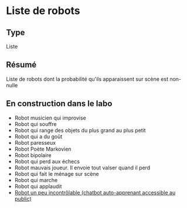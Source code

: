 Liste de robots
========
Type
----

Liste

Résumé
------
Liste de robots dont la probabilité qu'ils apparaissent sur scène est non-nulle

En construction dans le labo
----------------------------

-   Robot musicien qui improvise
-   Robot qui souffre
-   Robot qui range des objets du plus grand au plus petit
-   Robot qui a du goût
-   Robot paresseux
-   Robot Poète Markovien
-   Robot bipolaire
-   Robot qui perd aux échecs
-   Robot mauvais joueur. Il envoie tout valser quand il perd
-   Robot qui fait le ménage sur scène
-   Robot qui marche
-   Robot qui applaudit
-   [Robot un peu incontrôlable (chatbot auto-apprenant accessible au public)](../textes/alan.md)
